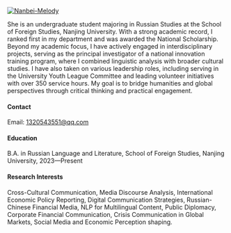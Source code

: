 [![Nanbei-Melody](https://img.shields.io/badge/Nanbei-Melody-github-blue?logo=github)](https://github.com/Nanbei-Melody)

She is an undergraduate student majoring in Russian Studies at the School of Foreign Studies, Nanjing University. With a strong academic record, I ranked first in my department and was awarded the National Scholarship. Beyond my academic focus, I have actively engaged in interdisciplinary projects, serving as the principal investigator of a national innovation training program, where I combined linguistic analysis with broader cultural studies. I have also taken on various leadership roles, including serving in the University Youth League Committee and leading volunteer initiatives with over 350 service hours. My goal is to bridge humanities and global perspectives through critical thinking and practical engagement.

#### Contact

Email: 1320543551@qq.com

#### Education
B.A. in Russian Language and Literature, School of Foreign Studies, Nanjing University, 2023—Present

#### Research Interests
Cross-Cultural Communication, Media Discourse Analysis, International Economic Policy Reporting, Digital Communication Strategies, Russian-Chinese Financial Media, NLP for Multilingual Content, Public Diplomacy, Corporate Financial Communication, Crisis Communication in Global Markets, Social Media and Economic Perception shaping.

